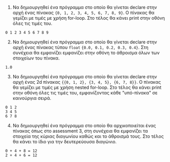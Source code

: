 1. Να δημιουργηθεί ένα πρόγραμμα στο οποίο θα γίνεται declare στην αρχή ένας
 πίνακας `{0, 1, 2, 3, 4, 5, 6, 7, 8, 9}`. Ο πίνακας θα γεμίζει με τιμές
 με χρήση for-loop. Στο τέλος θα κάνει print στην οθόνη όλες τις τιμές του.
 ```
 0 1 2 3 4 5 6 7 8 9
 ```
2. Να δημιουργηθεί ένα πρόγραμμα στο οποίο θα γίνεται declare στην αρχή ένας
 πίνακας τύπου `float` `{0.0, 0.1, 0.2, 0.3, 0.4}`. Στη συνέχεια θα εμφανίζει
 εμφανίζει στην οθόνη το άθροισμα όλων των στοιχείων του πίνακα.
 ```
 1.0
 ```
3. Να δημιουργηθεί ένα πρόγραμμα στο οποίο θα γίνεται declare στην αρχή ένας
 2d πίνακας `{{0, 1, 2}, {3, 4, 5}, {6, 7, 8}}`. Ο πίνακας θα γεμίζει με τιμές
 με χρήση nested for-loop. Στο τέλος θα κάνει print στην οθόνη όλες τις τιμές
 του, εμφανίζοντας κάθε "υπό-πίνακα" σε καινούργια σειρά.
 ```
 0 1 2
 3 4 5
 6 7 8
 ```
4. Να δημιουργηθεί ένα πρόγραμμα στο οποίο θα αρχικοποιείται ένας πίνακας όπως
 στο assessment 3, στη συνέχεια θα εμφανίζει τα στοιχεία της κύριας διαγωνίου
 καθώς και το άθροισμά τους. Στο τέλος θα κάνει το ίδιο για την δευτερεύουσα
 διαγώνιο.
```
0 + 4 + 8 = 12
2 + 4 + 6 = 12
```
